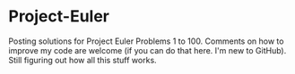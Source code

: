 # Project-Euler

Posting solutions for Project Euler Problems 1 to 100.
Comments on how to improve my code are welcome (if you can do that here. I'm new to GitHub).
Still figuring out how all this stuff works.
